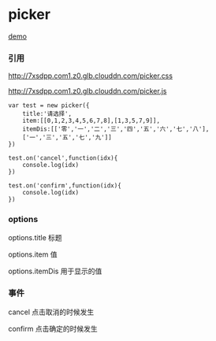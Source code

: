 # picker

[demo](https://cheng87126.github.io/timer-PWA/)

### 引用

http://7xsdpp.com1.z0.glb.clouddn.com/picker.css

http://7xsdpp.com1.z0.glb.clouddn.com/picker.js

	var test = new picker({
		title:'请选择',
		item:[[0,1,2,3,4,5,6,7,8],[1,3,5,7,9]],
		itemDis:[['零','一','二','三','四','五','六','七','八'],
		['一','三','五','七','九']]
	})

	test.on('cancel',function(idx){
		console.log(idx)
	})

	test.on('confirm',function(idx){
		console.log(idx)
	})

### options

options.title 标题

options.item 值

options.itemDis	用于显示的值

### 事件

cancel 点击取消的时候发生

confirm 点击确定的时候发生
